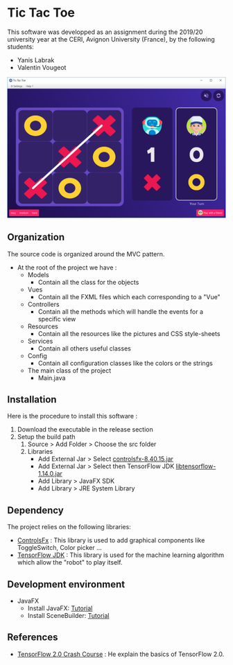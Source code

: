 # Tic Tac Toe

This software was developped as an assignment during the 2019/20 university year at the CERI, Avignon University (France), by the following students:
* Yanis Labrak
* Valentin Vougeot

![Preview](assets/preview.PNG)

## Organization
The source code is organized around the MVC pattern.

* At the root of the project we have :
     * Models
        * Contain all the class for the objects
     * Vues
        * Contain all the FXML files which each corresponding to a "Vue"
     * Controllers
        * Contain all the methods which will handle the events for a specific view
     * Resources
        * Contain all the resources like the pictures and CSS style-sheets
     * Services
        * Contain all others useful classes
     * Config
        * Contain all configuration classes like the colors or the strings
     * The main class of the project
        * Main.java

## Installation
Here is the procedure to install this software :
1. Download the executable in the release section
2. Setup the build path
    1. Source > Add Folder > Choose the src folder
    2. Libraries
       * Add External Jar > Select [controlsfx-8.40.15.jar](https://mvnrepository.com/artifact/org.controlsfx/controlsfx/8.40.15)
       * Add External Jar > Select then TensorFlow JDK [libtensorflow-1.14.0.jar](https://www.tensorflow.org/install/lang_java)
       * Add Library > JavaFX SDK
       * Add Library > JRE System Library

## Dependency

The project relies on the following libraries:
* [ControlsFx](https://mvnrepository.com/artifact/org.controlsfx/controlsfx/8.40.15) : This library is used to add graphical components like ToggleSwitch, Color picker ...
* [TensorFlow JDK](https://www.tensorflow.org/install/lang_java) : This library is used for the machine learning algorithm which allow the "robot" to play itself.

## Development environment
* JavaFX
    * Install JavaFX: [Tutorial](https://o7planning.org/fr/10619/installation-de-e-fx-clipse-sur-eclipse)
    * Install SceneBuilder: [Tutorial](https://o7planning.org/fr/10621/installez-javafx-scene-builder-dans-eclipse)
    
## References
* [TensorFlow 2.0 Crash Course](https://youtu.be/6g4O5UOH304) : He explain the basics of TensorFlow 2.0.